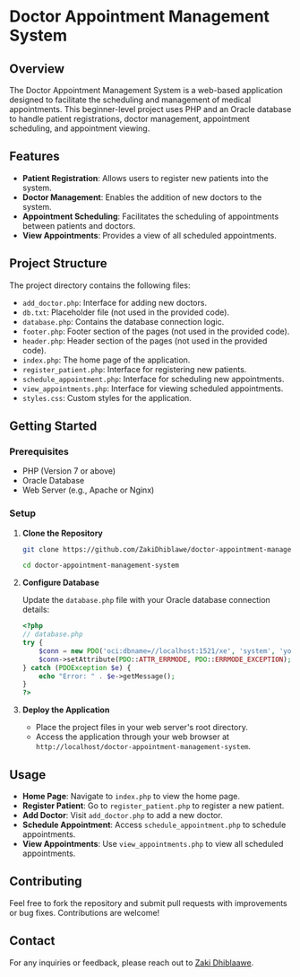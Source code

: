 # Doctor Appointment Management System

## Overview

The Doctor Appointment Management System is a web-based application designed to facilitate the scheduling and management of medical appointments. This beginner-level project uses PHP and an Oracle database to handle patient registrations, doctor management, appointment scheduling, and appointment viewing.

## Features

- **Patient Registration**: Allows users to register new patients into the system.
- **Doctor Management**: Enables the addition of new doctors to the system.
- **Appointment Scheduling**: Facilitates the scheduling of appointments between patients and doctors.
- **View Appointments**: Provides a view of all scheduled appointments.

## Project Structure

The project directory contains the following files:

- `add_doctor.php`: Interface for adding new doctors.
- `db.txt`: Placeholder file (not used in the provided code).
- `database.php`: Contains the database connection logic.
- `footer.php`: Footer section of the pages (not used in the provided code).
- `header.php`: Header section of the pages (not used in the provided code).
- `index.php`: The home page of the application.
- `register_patient.php`: Interface for registering new patients.
- `schedule_appointment.php`: Interface for scheduling new appointments.
- `view_appointments.php`: Interface for viewing scheduled appointments.
- `styles.css`: Custom styles for the application.

## Getting Started

### Prerequisites

- PHP (Version 7 or above)
- Oracle Database
- Web Server (e.g., Apache or Nginx)

### Setup

1. **Clone the Repository**

   ```bash
   git clone https://github.com/ZakiDhiblawe/doctor-appointment-management-system.git
   ```
    ```bash
   cd doctor-appointment-management-system
   ```

2. **Configure Database**

   Update the `database.php` file with your Oracle database connection details:

   ```php
   <?php
   // database.php
   try {
       $conn = new PDO('oci:dbname=//localhost:1521/xe', 'system', 'your_password');
       $conn->setAttribute(PDO::ATTR_ERRMODE, PDO::ERRMODE_EXCEPTION);
   } catch (PDOException $e) {
       echo "Error: " . $e->getMessage();
   }
   ?>
   ```

3. **Deploy the Application**

   - Place the project files in your web server's root directory.
   - Access the application through your web browser at `http://localhost/doctor-appointment-management-system`.

## Usage

- **Home Page**: Navigate to `index.php` to view the home page.
- **Register Patient**: Go to `register_patient.php` to register a new patient.
- **Add Doctor**: Visit `add_doctor.php` to add a new doctor.
- **Schedule Appointment**: Access `schedule_appointment.php` to schedule appointments.
- **View Appointments**: Use `view_appointments.php` to view all scheduled appointments.

## Contributing

Feel free to fork the repository and submit pull requests with improvements or bug fixes. Contributions are welcome!



## Contact

For any inquiries or feedback, please reach out to [Zaki Dhiblaawe](mailto:zakidhiblaawe10@gmail.com).
